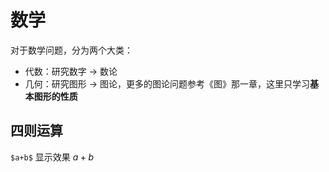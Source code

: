 # 数学

对于数学问题，分为两个大类：

- 代数：研究数字 -> 数论
- 几何：研究图形 -> 图论，更多的图论问题参考《图》那一章，这里只学习**基本图形的性质**

## 四则运算

`$a+b$` 显示效果 $a+b$ 
